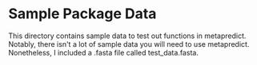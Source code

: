 # Sample Package Data

This directory contains sample data to test out functions in metapredict. Notably, there isn't a lot of sample data you will need to use metapredict. Nonetheless, I included a .fasta file called test_data.fasta.